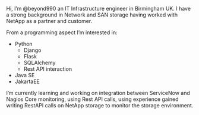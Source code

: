 Hi, I’m @beyond990 an IT Infrastructure engineer in Birmingham UK. I have a strong background in Network and SAN storage having worked with NetApp 
as a partner and customer.

From a programming aspect I’m interested in:
- Python 
  - Django
  - Flask
  - SQLAlchemy
  - Rest API interaction
- Java SE 
- JakartaEE

I’m currently learning and working on integration between ServiceNow and Nagios Core monitoring, using Rest API calls, using experience gained writing RestAPI 
calls on NetApp storage to monitor the storage environment.


<!---
beyond990/beyond990 is a ✨ special ✨ repository because its `README.md` (this file) appears on your GitHub profile.
You can click the Preview link to take a look at your changes.
--->
